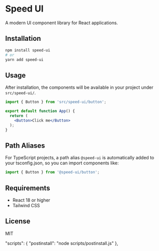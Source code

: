 
# Speed UI

A modern UI component library for React applications.

## Installation

```bash
npm install speed-ui
# or
yarn add speed-ui
```

## Usage

After installation, the components will be available in your project under `src/speed-ui/`.

```jsx
import { Button } from 'src/speed-ui/button';

export default function App() {
  return (
    <Button>Click me</Button>
  );
}
```

## Path Aliases

For TypeScript projects, a path alias `@speed-ui` is automatically added to your tsconfig.json, so you can import components like:

```jsx
import { Button } from '@speed-ui/button';
```

## Requirements

- React 18 or higher
- Tailwind CSS

## License

MIT







  "scripts": {
    "postinstall": "node scripts/postinstall.js"
  },